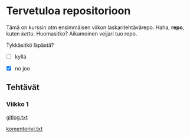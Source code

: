 # Tervetuloa repositorioon

Tämä on kurssin otm ensimmäisen viikon laskaritehtävärepo. Haha, **repo**, kuten *kettu*. Huomasitko? Aikamoinen veijari tuo repo.

Tykkäsitkö läpästä?

- [ ] kyllä
- [x] no joo



## Tehtävät

### Viikko 1

[gitlog.txt](https://github.com/perander/otm-project/blob/master/laskarit/viikko1/gitlog.txt)

[komentorivi.txt](https://github.com/perander/otm-project/blob/master/laskarit/viikko1/komentorivi.txt)

